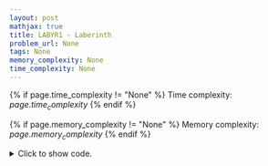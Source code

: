 ```yaml
---
layout: post
mathjax: true
title: LABYR1 - Laberinth
problem_url: None
tags: None
memory_complexity: None
time_complexity: None
---
```




{% if page.time_complexity != "None" %}
Time complexity: ${{ page.time_complexity }}$
{% endif %}

{% if page.memory_complexity != "None" %}
Memory complexity: ${{ page.memory_complexity }}$
{% endif %}

<details>
<summary>
<p style="display:inline">Click to show code.</p>
</summary>
```cpp
{% raw %}
using namespace std;
using vi = vector<int>;
const int CRMAX = 1e3 + 11;
const vi dr({0, 0, 1, -1});
const vi dc({1, -1, 0, 0});
int cols, rows, diameter, row_, col_;
char lab[CRMAX][CRMAX];
bool vis[CRMAX][CRMAX];
void clear_vis(void)
{
    for (int row = 0; row < rows; ++row)
        memset(vis[row], false, sizeof(vis[row][0]) * cols);
}
inline bool in_range(int row, int col)
{
    return row >= 0 and row < rows and col >= 0 and col < cols;
}
inline bool is_free_block(int row, int col) { return lab[row][col] == '.'; }
void dfs(int row, int col, int depth)
{
    if (depth > diameter)
    {
        diameter = depth;
        row_ = row;
        col_ = col;
    }
    vis[row][col] = true;
    for (int i = 0; i < 4; ++i)
    {
        if (in_range(row + dr[i], col + dc[i]) and
            not vis[row + dr[i]][col + dc[i]] and
            is_free_block(row + dr[i], col + dc[i]))
            dfs(row + dr[i], col + dc[i], depth + 1);
    }
}
int solve(void)
{
    diameter = INT_MIN;
    for (int row = 0; row < rows; ++row)
    {
        for (int col = 0; col < cols; ++col)
        {
            if (lab[row][col] == '.')
            {
                clear_vis();
                dfs(row, col, 0);
                clear_vis();
                dfs(row_, col_, 0);
                return diameter;
            }
        }
    }
    return 0;
}
int main(void)
{
    ios::sync_with_stdio(false);
    cin.tie(NULL);
    int t;
    cin >> t;
    while (t--)
    {
        cin >> cols >> rows;
        for (int row = 0; row < rows; ++row)
            cin >> lab[row];
        cout << "Maximum rope length is " << solve() << '.' << endl;
    }
    return 0;
}

{% endraw %}
```
</details>

